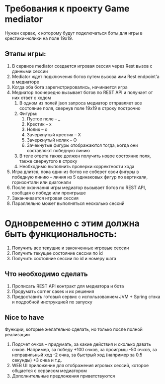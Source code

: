 # Требования к проекту Game mediator

Нужен сервак, к которому будут подключаться боты для игры в крестики-нолики на поле 19х19.

## Этапы игры:
1. В сервисе mediator создается игровая сессия через Rest вызов с данными сессии
2. Mediator ждет подключения ботов путем вызова ими Rest endpoint'а в медиаторе
3. Когда оба бота зарегистрировались, начинается игра
4. Медиатор поочередно вызывает ботов по REST API и получает от них ответ с ходом
    1. В одном из полей json запроса медиатор отправляет все состояние поля, свернув поле 19х19 в строку построчно
    2. Фигуры:
        1. Пустое поле – _
        2. Крестик – x
        3. Нолик – o
        4. Зачеркнутый крестик – X
        5. Зачеркнутый нолик – O
        6. Зачекнутые фигуры отображаются тогда, когда они составляют победную линию
    3. В теле ответа также должен получить новое состояние поля, также свернутого в строку
    4. Необходимо выполнить проверки корректности хода
5. Игра длится, пока один из ботов не соберет свои фигуры в победную линию – линия из 5 одинаковых фигур по
   вертикали, горизонтали или диагонали
6. После окончания игры медиатор вызывает ботов по REST API, сообщая о победе или проигрыше
7. Заканчивается игровая сессия
8. Параллельно может выполняться несколько сессий

# Одновременно с этим должна быть функциональность:
1. Получить все текущие и законченные игровые сессии
2. Получить текущее состояние сессии по id
3. Получить состояние сессии по id и номеру шага


## Что необходимо сделать
1. Прописать REST API контракт для медиатора и бота
2. Продумать corner cases и их решения
3. Предоставить готовый сервис с использованием JVM + Spring стэка и подробной инструкцией по запуску

## Nice to have
Функции, которые желательно сделать, но только после полной реализации
1. Подсчет очков – придумать, за какие действия и сколько давать очков. Например, за победу +100 очков, за проигрыш
   -50 очков, за неправильный ход -2 очка, за быстрый ход (например за 0.5 секунды) +3 очка и т.д.
2. WEB UI приложение для отображения игровых сессий, которое общается с сервисом медиатором
3. Дополнительные предложения приветствуются